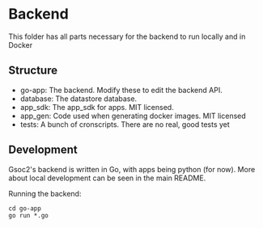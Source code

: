 # Backend 
This folder has all parts necessary for the backend to run locally and in Docker

## Structure
* go-app: 	The backend. Modify these to edit the backend API.
* database: The datastore database.
* app_sdk: 	The app_sdk for apps. MIT licensed. 
* app_gen: 	Code used when generating docker images. MIT licensed
* tests: 		A bunch of cronscripts. There are no real, good tests yet

## Development
Gsoc2's backend is written in Go, with apps being python (for now). More about local development can be seen in the main README.

Running the backend:
```
cd go-app
go run *.go
```
